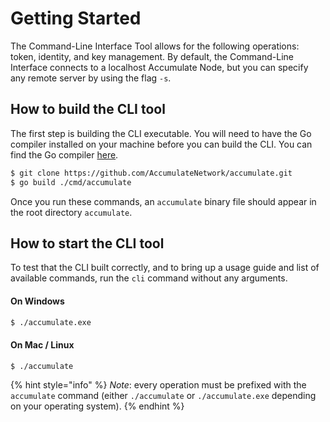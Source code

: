 # Getting Started

The Command-Line Interface Tool allows for the following operations: token, identity, and key management. By default, the Command-Line Interface connects to a localhost Accumulate Node, but you can specify any remote server by using the flag `-s`.

## How to build the CLI tool

The first step is building the CLI executable. You will need to have the Go compiler installed on your machine before you can build the CLI. You can find the Go compiler [here](https://go.dev/dl/).

```bash
$ git clone https://github.com/AccumulateNetwork/accumulate.git
$ go build ./cmd/accumulate
```

Once you run these commands, an `accumulate` binary file should appear in the root directory `accumulate`.

## How to start the CLI tool

To test that the CLI built correctly, and to bring up a usage guide and list of available commands, run the `cli` command without any arguments.

#### On Windows

```bash
$ ./accumulate.exe
```

#### On Mac / Linux

```bash
$ ./accumulate
```

{% hint style="info" %}
_Note_: every operation must be prefixed with the `accumulate` command (either `./accumulate` or `./accumulate.exe` depending on your operating system).
{% endhint %}
